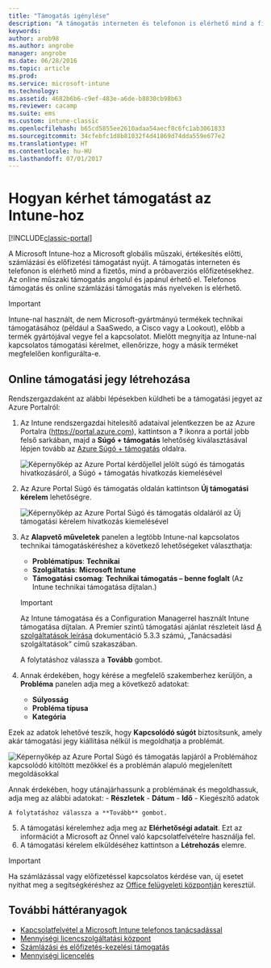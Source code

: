 ```yaml
---
title: "Támogatás igénylése"
description: "A támogatás interneten és telefonon is elérhető mind a fizetős, mind a próbaverziós előfizetésekhez."
keywords: 
author: arob98
ms.author: angrobe
manager: angrobe
ms.date: 06/28/2016
ms.topic: article
ms.prod: 
ms.service: microsoft-intune
ms.technology: 
ms.assetid: 4682b6b6-c9ef-483e-a6de-b8830cb98b63
ms.reviewer: cacamp
ms.suite: ems
ms.custom: intune-classic
ms.openlocfilehash: b65cd5855ee2610adaa54aecf8c6fc1ab3061833
ms.sourcegitcommit: 34cfebfc1d8b81032f4d41869d74dda559e677e2
ms.translationtype: HT
ms.contentlocale: hu-HU
ms.lasthandoff: 07/01/2017
---
```

# <a name="how-to-get-support-for-microsoft-intune"></a>Hogyan kérhet támogatást az Intune-hoz

[!INCLUDE[classic-portal](../includes/classic-portal.md)]

A Microsoft Intune-hoz a Microsoft globális műszaki, értékesítés előtti, számlázási és előfizetési támogatást nyújt. A támogatás interneten és telefonon is elérhető mind a fizetős, mind a próbaverziós előfizetésekhez. Az online műszaki támogatás angolul és japánul érhető el. Telefonos támogatás és online számlázási támogatás más nyelveken is elérhető.

>[!IMPORTANT]
> Intune-nal használt, de nem Microsoft-gyártmányú termékek technikai támogatásához (például a SaaSwedo, a Cisco vagy a Lookout), előbb a termék gyártójával vegye fel a kapcsolatot. Mielőtt megnyitja az Intune-nal kapcsolatos támogatási kérelmet, ellenőrizze, hogy a másik terméket megfelelően konfigurálta-e.

## <a name="create-an-online-support-ticket"></a>Online támogatási jegy létrehozása

Rendszergazdaként az alábbi lépésekben küldheti be a támogatási jegyet az Azure Portalról:

1. Az Intune rendszergazdai hitelesítő adataival jelentkezzen be az Azure Portalra (https://portal.azure.com), kattintson a **?** ikonra a portál jobb felső sarkában, majd a **Súgó + támogatás** lehetőség kiválasztásával lépjen tovább az [Azure Súgó + támogatás](https://portal.azure.com/#blade/Microsoft_Azure_Support/HelpAndSupportBlade/overview) oldalra.

    ![Képernyőkép az Azure Portal kérdőjellel jelölt súgó és támogatás hivatkozásáról, a Súgó + támogatás hivatkozás kiemelésével](./media/azure-get-support.png)

2. Az Azure Portal Súgó és támogatás oldalán kattintson **Új támogatási kérelem** lehetőségre.

    ![Képernyőkép az Azure Portal Súgó és támogatás oldaláról az Új támogatási kérelem hivatkozás kiemelésével](media/azure-support-ticket-link.png)
3. Az **Alapvető műveletek** panelen a legtöbb Intune-nal kapcsolatos technikai támogatáskéréshez a következő lehetőségeket választhatja:
    - **Problématípus**: **Technikai**
    - **Szolgáltatás**: **Microsoft Intune**
    - **Támogatási csomag**: **Technikai támogatás – benne foglalt** (Az Intune technikai támogatása díjtalan.)

    >[!IMPORTANT]
    >Az Intune támogatása és a Configuration Managerrel használt Intune támogatása díjtalan. A Premier szintű támogatási ajánlat részleteit lásd [A szolgáltatások leírása](https://www.microsoft.com/en-us/microsoftservices/services-list.aspx) dokumentáció 5.3.3 számú, „Tanácsadási szolgáltatások” című szakaszában.

    A folytatáshoz válassza a **Tovább** gombot.
4. Annak érdekében, hogy kérése a megfelelő szakemberhez kerüljön, a **Probléma** panelen adja meg a következő adatokat:
    - **Súlyosság**
    - **Probléma típusa**
    - **Kategória**

 Ezek az adatok lehetővé teszik, hogy **Kapcsolódó súgót** biztosítsunk, amely akár támogatási jegy kiállítása nélkül is megoldhatja a problémát.

 ![Képernyőkép az Azure Portal Súgó és támogatás lapjáról a Problémához kapcsolódó kitöltött mezőkkel és a problémán alapuló megjelenített megoldásokkal](./media/support-need-solutions.png)

 Annak érdekében, hogy utánajárhassunk a problémának és megoldhassuk, adja meg az alábbi adatokat:
    -   **Részletek**
    - **Dátum**
    - **Idő**
    - Kiegészítő adatok

    A folytatáshoz válassza a **Tovább** gombot.
5. A támogatási kérelemhez adja meg az **Elérhetőségi adatait**. Ezt az információt a Microsoft az Önnel való kapcsolatfelvételre használja fel.
6. A támogatási kérelem elküldéséhez kattintson a **Létrehozás** elemre.

>[!IMPORTANT]
>Ha számlázással vagy előfizetéssel kapcsolatos kérdése van, új esetet nyithat meg a segítségkéréshez az [Office felügyeleti központján](https://portal.office.com/Support/SupportEntry.aspx) keresztül.

## <a name="additional-resources"></a>További háttéranyagok
- [Kapcsolatfelvétel a Microsoft Intune telefonos tanácsadással](contact-assisted-phone-support-for-microsoft-intune.md)
- [Mennyiségi licencszolgáltatási központ](http://go.microsoft.com/fwlink/p/?LinkID=282016)
- [Számlázási és előfizetés-kezelési támogatás](https://support.office.com/article/Contact-Office-365-for-business-support-Admin-Help-32a17ca7-6fa0-4870-8a8d-e25ba4ccfd4b?ui=en-US&rs=en-US&ad=US)
- [Mennyiségi licencelés](http://go.microsoft.com/fwlink/p/?LinkID=282015)
